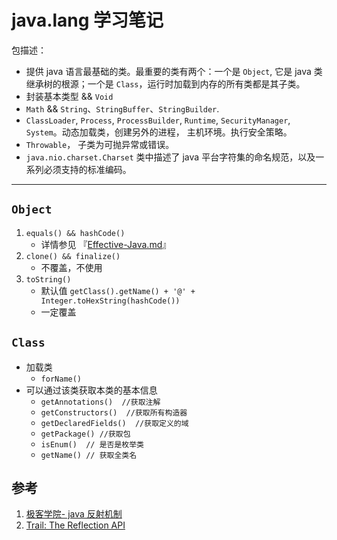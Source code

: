 # java.lang 学习笔记

包描述：
- 提供 java 语言最基础的类。最重要的类有两个：一个是 `Object`, 它是 java 类继承树的根源；一个是 `Class`，运行时加载到内存的所有类都是其子类。
- 封装基本类型 && `Void`
- `Math` && `String`、`StringBuffer`、`StringBuilder`.
- `ClassLoader`, `Process`, `ProcessBuilder`, `Runtime`, `SecurityManager`, `System`。动态加载类，创建另外的进程， 主机环境。执行安全策略。
- `Throwable`， 子类为可抛异常或错误。
- `java.nio.charset.Charset` 类中描述了 java 平台字符集的命名规范，以及一系列必须支持的标准编码。

---

## `Object`

1. `equals() && hashCode()`
    - 详情参见 『[Effective-Java.md](../reading-notes/Effective-Java.md)』
1. `clone() && finalize()`
    - 不覆盖，不使用
1. `toString()`
    - 默认值 `getClass().getName() + '@' + Integer.toHexString(hashCode())`
    - 一定覆盖

## `Class`

- 加载类
    - `forName()`
- 可以通过该类获取本类的基本信息
    - `getAnnotations()  //获取注解`
    - `getConstructors()  //获取所有构造器`
    - `getDeclaredFields()  //获取定义的域`
    - `getPackage() //获取包`
    - `isEnum()  // 是否是枚举类`
    - `getName() // 获取全类名`

## 参考

1. [极客学院- java 反射机制](http://wiki.jikexueyuan.com/project/java-reflection/)
1. [Trail: The Reflection API](http://docs.oracle.com/javase/tutorial/reflect/index.html)